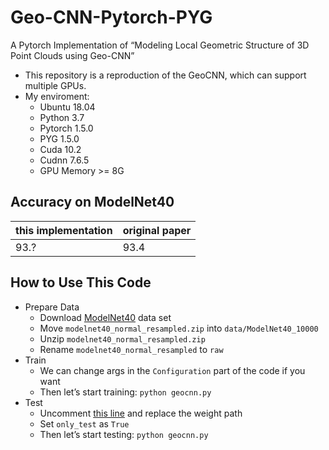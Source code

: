 # Geo-CNN-Pytorch-PYG
A Pytorch Implementation of “Modeling Local Geometric Structure of 3D Point Clouds using Geo-CNN”

- This repository is a reproduction of the GeoCNN, which can support multiple GPUs.
- My enviroment:
  - Ubuntu 18.04
  - Python 3.7
  - Pytorch 1.5.0
  - PYG 1.5.0
  - Cuda 10.2
  - Cudnn 7.6.5
  - GPU Memory >= 8G

## Accuracy on ModelNet40
|this implementation|original paper|
|---|---|
|93.?|93.4|

## How to Use This Code
- Prepare Data
  - Download [ModelNet40](https://shapenet.cs.stanford.edu/media/modelnet40_normal_resampled.zip) data set
  - Move `modelnet40_normal_resampled.zip` into `data/ModelNet40_10000`
  - Unzip `modelnet40_normal_resampled.zip`
  - Rename `modelnet40_normal_resampled` to `raw`
- Train
  - We can change args in the `Configuration` part of the code if you want
  - Then let’s start training: `python geocnn.py`
- Test
  - Uncomment [this line](https://github.com/cy69855522/Geo-CNN-Pytorch-PYG/blob/master/geocnn.py#L248) and replace the weight path
  - Set `only_test` as `True`
  - Then let’s start testing: `python geocnn.py`
